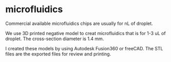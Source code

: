 # microfluidics
Commercial available microfluidics chips are usually for nL of droplet.

We use 3D printed negative model to creat microfluidics that is for 1-3 uL of droplet. The cross-section diameter is 1.4 mm.

I created these models by using Autodesk Fusion360 or freeCAD. The STL files are the exported files for review and printing.
